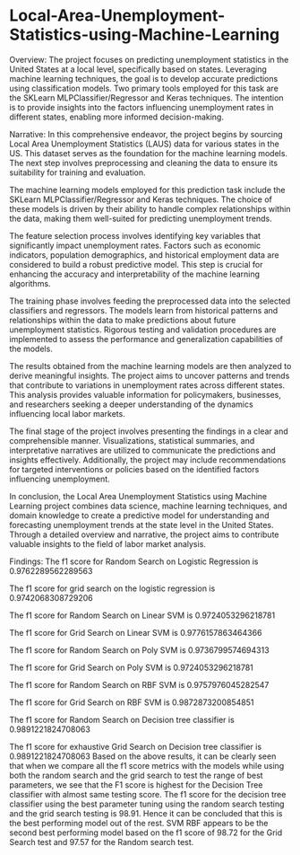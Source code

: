 # Local-Area-Unemployment-Statistics-using-Machine-Learning

Overview:
The project focuses on predicting unemployment statistics in the United States at a local level, specifically based on states. Leveraging machine learning techniques, the goal is to develop accurate predictions using classification models. Two primary tools employed for this task are the SKLearn MLPClassifier/Regressor and Keras techniques. The intention is to provide insights into the factors influencing unemployment rates in different states, enabling more informed decision-making.

Narrative:
In this comprehensive endeavor, the project begins by sourcing Local Area Unemployment Statistics (LAUS) data for various states in the US. This dataset serves as the foundation for the machine learning models. The next step involves preprocessing and cleaning the data to ensure its suitability for training and evaluation.

The machine learning models employed for this prediction task include the SKLearn MLPClassifier/Regressor and Keras techniques. The choice of these models is driven by their ability to handle complex relationships within the data, making them well-suited for predicting unemployment trends.

The feature selection process involves identifying key variables that significantly impact unemployment rates. Factors such as economic indicators, population demographics, and historical employment data are considered to build a robust predictive model. This step is crucial for enhancing the accuracy and interpretability of the machine learning algorithms.

The training phase involves feeding the preprocessed data into the selected classifiers and regressors. The models learn from historical patterns and relationships within the data to make predictions about future unemployment statistics. Rigorous testing and validation procedures are implemented to assess the performance and generalization capabilities of the models.

The results obtained from the machine learning models are then analyzed to derive meaningful insights. The project aims to uncover patterns and trends that contribute to variations in unemployment rates across different states. This analysis provides valuable information for policymakers, businesses, and researchers seeking a deeper understanding of the dynamics influencing local labor markets.

The final stage of the project involves presenting the findings in a clear and comprehensible manner. Visualizations, statistical summaries, and interpretative narratives are utilized to communicate the predictions and insights effectively. Additionally, the project may include recommendations for targeted interventions or policies based on the identified factors influencing unemployment.

In conclusion, the Local Area Unemployment Statistics using Machine Learning project combines data science, machine learning techniques, and domain knowledge to create a predictive model for understanding and forecasting unemployment trends at the state level in the United States. Through a detailed overview and narrative, the project aims to contribute valuable insights to the field of labor market analysis.

Findings:
The f1 score for Random Search on Logistic Regression is 0.9762289562289563

The f1 score for grid search on the logistic regression is 0.9742068308729206

The f1 score for Random Search on Linear SVM is 0.9724053296218781

The f1 score for Grid Search on Linear SVM is 0.9776157863464366

The f1 score for Random Search on Poly SVM is 0.9736799574694313

The f1 score for Grid Search on Poly SVM is 0.9724053296218781

The f1 score for Random Search on RBF SVM is 0.9757976045282547

The f1 score for Grid Search on RBF SVM is 0.9872873200854851

The f1 score for Random Search on Decision tree classifier is 0.9891221824708063

The f1 score for exhaustive Grid Search on Decision tree classifier is 0.9891221824708063
Based on the above results, it can be clearly seen that when we compare all the f1 score metrics with the models while using both the random search and the grid search to test the range of best parameters, we see that the F1 score is highest for the Decision Tree classifier with almost same testing score. The f1 score for the decision tree classifier using the best parameter tuning using the random search testing and the grid search testing is 98.91. Hence it can be concluded that this is the best performing model out of the rest. SVM RBF appears to be the second best performing model based on the f1 score of 98.72 for the Grid Search test and 97.57 for the Random search test.
